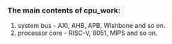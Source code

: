 
### The main contents of cpu_work:
1. system bus - AXI, AHB, APB, Wishbone and so on.   
2. processor core - RISC-V, 8051, MIPS and so on.    




